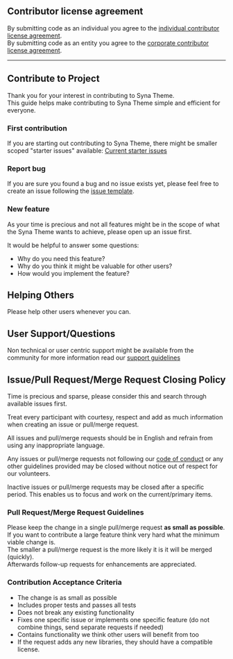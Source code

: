 ## Contributor license agreement

By submitting code as an individual you agree to the
[individual contributor license agreement](/CLA/INDIVIDUAL_CONTRIBUTOR_LICENSE_AGREEMENT.md).  
By submitting code as an entity you agree to the
[corporate contributor license agreement](/CLA/CORPORATE_CONTRIBUTOR_LICENSE_AGREEMENT.md).  

<!-- Should always come as first item in contributor guide! -->

---

## Contribute to Project

Thank you for your interest in contributing to Syna Theme.  
This guide helps make contributing to Syna Theme simple and efficient for everyone.

### First contribution

If you are starting out contributing to Syna Theme, there might be smaller scoped "starter issues" available:
[Current starter issues](https://github.com/okkur/syna/labels/starter%20issue)

### Report bug

If you are sure you found a bug and no issue exists yet, please feel free to create an issue following the [issue template](/.github/ISSUE_TEMPLATE.md).

### New feature

As your time is precious and not all features might be in the scope of what the Syna Theme wants to achieve, please open up an issue first.

It would be helpful to answer some questions:
  * Why do you need this feature?
  * Why do you think it might be valuable for other users?
  * How would you implement the feature?

## Helping Others

Please help other users whenever you can.



## User Support/Questions

Non technical or user centric support might be available from the community for more information read our [support guidelines](/SUPPORT.md)

## Issue/Pull Request/Merge Request Closing Policy

Time is precious and sparse, please consider this and search through available issues first.

Treat every participant with courtesy, respect and add as much information when creating an issue or pull/merge request.

All issues and pull/merge requests should be in English and refrain from using any inappropriate language.

Any issues or pull/merge requests not following our [code of conduct](/CODE_OF_CONDUCT.md) or any other guidelines provided may be closed without notice out of respect for our volunteers.

Inactive issues or pull/merge requests may be closed after a specific period. This enables us to focus and work on the current/primary items.

### Pull Request/Merge Request Guidelines

Please keep the change in a single pull/merge request **as small as possible**.  
If you want to contribute a large feature think very hard what the minimum viable change is.  
The smaller a pull/merge request is the more likely it is it will be merged (quickly).  
Afterwards follow-up requests for enhancements are appreciated.  

### Contribution Acceptance Criteria

* The change is as small as possible
* Includes proper tests and passes all tests
* Does not break any existing functionality
* Fixes one specific issue or implements one specific feature (do not combine things, send separate requests if needed)
* Contains functionality we think other users will benefit from too
* If the request adds any new libraries, they should have a compatible license.
